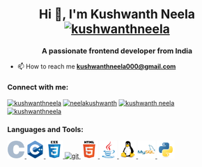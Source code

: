 <h1 align="center">Hi 👋, I'm Kushwanth Neela <br><a href="https://twitter.com/kushwanthneela" target="blank"><img src="https://img.shields.io/twitter/follow/kushwanthneela?logo=twitter&style=for-the-badge" alt="kushwanthneela" /></a></h1>
<h3 align="center">A passionate frontend developer from India</h3>

- 📫 How to reach me **kushwanthneela000@gmail.com**

<h3 align="left">Connect with me:</h3>
<p align="left">
<a href="https://twitter.com/kushwanthneela" target="blank"><img align="center" src="https://cdn.jsdelivr.net/npm/simple-icons@3.0.1/icons/twitter.svg" alt="kushwanthneela" height="30" width="40" /></a>
<a href="https://linkedin.com/in/neelakushwanth" target="blank"><img align="center" src="https://cdn.jsdelivr.net/npm/simple-icons@3.0.1/icons/linkedin.svg" alt="neelakushwanth" height="30" width="40" /></a>
<a href="https://fb.com/kushwanth neela" target="blank"><img align="center" src="https://cdn.jsdelivr.net/npm/simple-icons@3.0.1/icons/facebook.svg" alt="kushwanth neela" height="30" width="40" /></a>
<a href="https://instagram.com/kushwanthneela" target="blank"><img align="center" src="https://cdn.jsdelivr.net/npm/simple-icons@3.0.1/icons/instagram.svg" alt="kushwanthneela" height="30" width="40" /></a>
</p>

<h3 align="left">Languages and Tools:</h3>
<p align="left"> <a href="https://www.cprogramming.com/" target="_blank"> <img src="https://raw.githubusercontent.com/devicons/devicon/master/icons/c/c-original.svg" alt="c" width="40" height="40"/> </a> <a href="https://www.w3schools.com/cpp/" target="_blank"> <img src="https://raw.githubusercontent.com/devicons/devicon/master/icons/cplusplus/cplusplus-original.svg" alt="cplusplus" width="40" height="40"/> </a> <a href="https://www.w3schools.com/css/" target="_blank"> <img src="https://raw.githubusercontent.com/devicons/devicon/master/icons/css3/css3-original-wordmark.svg" alt="css3" width="40" height="40"/> </a> <a href="https://git-scm.com/" target="_blank"> <img src="https://www.vectorlogo.zone/logos/git-scm/git-scm-icon.svg" alt="git" width="40" height="40"/> </a> <a href="https://www.w3.org/html/" target="_blank"> <img src="https://raw.githubusercontent.com/devicons/devicon/master/icons/html5/html5-original-wordmark.svg" alt="html5" width="40" height="40"/> </a> <a href="https://www.java.com" target="_blank"> <img src="https://raw.githubusercontent.com/devicons/devicon/master/icons/java/java-original.svg" alt="java" width="40" height="40"/> </a> <a href="https://www.linux.org/" target="_blank"> <img src="https://raw.githubusercontent.com/devicons/devicon/master/icons/linux/linux-original.svg" alt="linux" width="40" height="40"/> </a> <a href="https://www.mysql.com/" target="_blank"> <img src="https://raw.githubusercontent.com/devicons/devicon/master/icons/mysql/mysql-original-wordmark.svg" alt="mysql" width="40" height="40"/> </a> <a href="https://www.python.org" target="_blank"> <img src="https://raw.githubusercontent.com/devicons/devicon/master/icons/python/python-original.svg" alt="python" width="40" height="40"/> </a> </p>
